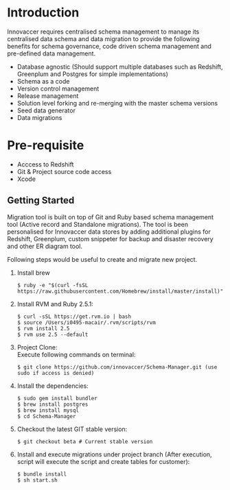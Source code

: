 # Introduction

Innovaccer requires centralised schema management to manage its centralised data schema and data migration to provide the following benefits for schema governance, code driven schema management and pre-defined data management.

* Database agnostic (Should support multiple databases such as Redshift, Greenplum and Postgres for simple implementations)
* Schema as a code
* Version control management 
* Release management 
* Solution level forking and re-merging with the master schema versions 
* Seed data generator
* Data migrations

# Pre-requisite 

- Acccess to Redshift 
- Git & Project source code access
- Xcode

## Getting Started

Migration tool is built on top of Git and Ruby based schema management tool (Active record and Standalone migrations). The tool is been personalised for Innovaccer data stores by adding additional plugins for Redshift, Greenplum, custom snippeter for backup and disaster recovery and other ER diagram tool.

Following steps would be useful to create and migrate new project.

1. Install brew </br>

       $ ruby -e "$(curl -fsSL https://raw.githubusercontent.com/Homebrew/install/master/install)"       

2. Install RVM and Ruby 2.5.1:</br> 

       $ curl -sSL https://get.rvm.io | bash
       $ source /Users/i0495-macair/.rvm/scripts/rvm
       $ rvm install 2.5
       $ rvm use 2.5 --default

3. Project Clone:</br> 
   Execute following commands on terminal:</br>
           
       $ git clone https://github.com/innovaccer/Schema-Manager.git (use sudo if access is denied)

3. Install the dependencies:</br>

       $ sudo gem install bundler
       $ brew install postgres 
       $ brew install mysql
       $ cd Schema-Manager
        
4. Checkout the latest GIT stable version:</br>

       $ git checkout beta # Current stable version 
	   
5. Install and execute migrations under project branch (After execution, script will execute the script and create tables for customer):</br>

       $ bundle install
       $ sh start.sh 
